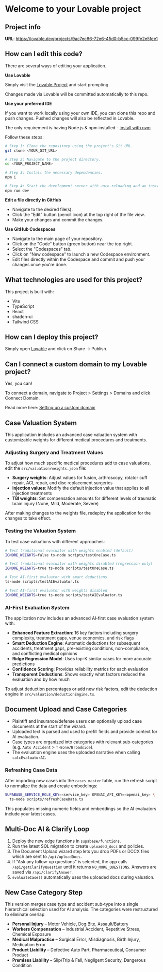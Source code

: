 # Welcome to your Lovable project

## Project info

**URL**: https://lovable.dev/projects/9ac7ec86-72e6-45d0-b5cc-099fe2e5fee1

## How can I edit this code?

There are several ways of editing your application.

**Use Lovable**

Simply visit the [Lovable Project](https://lovable.dev/projects/9ac7ec86-72e6-45d0-b5cc-099fe2e5fee1) and start prompting.

Changes made via Lovable will be committed automatically to this repo.

**Use your preferred IDE**

If you want to work locally using your own IDE, you can clone this repo and push changes. Pushed changes will also be reflected in Lovable.

The only requirement is having Node.js & npm installed - [install with nvm](https://github.com/nvm-sh/nvm#installing-and-updating)

Follow these steps:

```sh
# Step 1: Clone the repository using the project's Git URL.
git clone <YOUR_GIT_URL>

# Step 2: Navigate to the project directory.
cd <YOUR_PROJECT_NAME>

# Step 3: Install the necessary dependencies.
npm i

# Step 4: Start the development server with auto-reloading and an instant preview.
npm run dev
```

**Edit a file directly in GitHub**

- Navigate to the desired file(s).
- Click the "Edit" button (pencil icon) at the top right of the file view.
- Make your changes and commit the changes.

**Use GitHub Codespaces**

- Navigate to the main page of your repository.
- Click on the "Code" button (green button) near the top right.
- Select the "Codespaces" tab.
- Click on "New codespace" to launch a new Codespace environment.
- Edit files directly within the Codespace and commit and push your changes once you're done.

## What technologies are used for this project?

This project is built with:

- Vite
- TypeScript
- React
- shadcn-ui
- Tailwind CSS

## How can I deploy this project?

Simply open [Lovable](https://lovable.dev/projects/9ac7ec86-72e6-45d0-b5cc-099fe2e5fee1) and click on Share -> Publish.

## Can I connect a custom domain to my Lovable project?

Yes, you can!

To connect a domain, navigate to Project > Settings > Domains and click Connect Domain.

Read more here: [Setting up a custom domain](https://docs.lovable.dev/tips-tricks/custom-domain#step-by-step-guide)

## Case Valuation System

This application includes an advanced case valuation system with customizable weights for different medical procedures and treatments.

### Adjusting Surgery and Treatment Values

To adjust how much specific medical procedures add to case valuations, edit the `src/valuation/weights.json` file:

- **Surgery weights**: Adjust values for fusion, arthroscopy, rotator cuff repair, ACL repair, and disc replacement surgeries
- **Injection values**: Modify the default injection value that applies to all injection treatments
- **TBI weights**: Set compensation amounts for different levels of traumatic brain injury (None, Mild, Moderate, Severe)

After making changes to the weights file, redeploy the application for the changes to take effect.

### Testing the Valuation System

To test case valuations with different approaches:

```bash
# Test traditional evaluator with weights enabled (default)
IGNORE_WEIGHTS=false ts-node scripts/testOneCase.ts

# Test traditional evaluator with weights disabled (regression only)
IGNORE_WEIGHTS=true ts-node scripts/testOneCase.ts

# Test AI-first evaluator with smart deductions
ts-node scripts/testAIEvaluator.ts

# Test AI-first evaluator with weights disabled
IGNORE_WEIGHTS=true ts-node scripts/testAIEvaluator.ts
```

### AI-First Evaluation System

The application now includes an advanced AI-first case evaluation system with:

- **Enhanced Feature Extraction**: 16 key factors including surgery complexity, treatment gaps, venue economics, and risk flags
- **Smart Deduction Engine**: Automatic deductions for subsequent accidents, treatment gaps, pre-existing conditions, non-compliance, and conflicting medical opinions
- **Ridge Regression Model**: Uses top-K similar cases for more accurate predictions
- **Confidence Scoring**: Provides reliability metrics for each evaluation
- **Transparent Deductions**: Shows exactly what factors reduced the evaluation and by how much

To adjust deduction percentages or add new risk factors, edit the deduction engine in `src/valuation/deductionEngine.ts`.

## Document Upload and Case Categories

- Plaintiff and insurance/defense users can optionally upload case documents at the start of the wizard.
- Uploaded text is parsed and used to prefill fields and provide context for AI evaluation.
- Case types are organized into categories with relevant sub-categories (e.g. `Auto Accident` > `T-Bone/Broadside`).
- The evaluation engine uses the uploaded narrative when calling `calcEvaluatorAI`.

### Refreshing Case Data

After importing new cases into the `cases_master` table, run the refresh script to normalize the data and create embeddings:

```bash
SUPABASE_SERVICE_ROLE_KEY=<service_key> OPENAI_API_KEY=<openai_key> \
  ts-node scripts/refreshCaseData.ts
```

This populates missing numeric fields and embeddings so the AI evaluators include your latest cases.

## Multi-Doc AI & Clarify Loop
1. Deploy the new edge functions in `supabase/functions`.
2. Run the latest SQL migration to create `uploaded_docs` and policies.
3. The Document Upload wizard step lets you drop PDFs or DOCX files which are sent to `/api/uploadDocs`.
4. If "Ask any follow-up questions" is selected, the app calls `/api/getClarifyQuestion` until it returns `NO_MORE_QUESTIONS`. Answers are saved via `/api/clarifyAnswer`.
5. `evaluateCase()` automatically uses the uploaded docs during valuation.

## New Case Category Step
This version merges case type and accident sub-type into a single hierarchical
selection used for AI analysis. The categories were restructured to eliminate
overlap:

- **Personal Injury** – Motor Vehicle, Dog Bite, Assault/Battery
- **Workers Compensation** – Industrial Accident, Repetitive Stress,
  Chemical Exposure
- **Medical Malpractice** – Surgical Error, Misdiagnosis, Birth Injury,
  Medication Error
- **Product Liability** – Defective Auto Part, Pharmaceutical, Consumer Product
- **Premises Liability** – Slip/Trip & Fall, Negligent Security,
  Dangerous Condition
